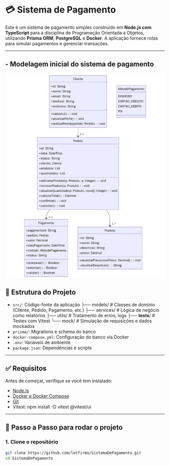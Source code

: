 # 💳 Sistema de Pagamento

Este é um sistema de pagamento simples construído em **Node.js com TypeScript** para a disciplina de Programação Orientada a Objetos, utilizando **Prisma ORM**, **PostgreSQL** e **Docker**. A aplicação fornece rotas para simular pagamentos e gerenciar transações.

---

## - Modelagem inicial do sistema de pagamento

![Diagrama UML do Sistema de Pagamento](src/assets/images/UML.jpeg)

## 📁 Estrutura do Projeto

- `src/`: Código-fonte da aplicação
    ├── models/         # Classes de domínio (Cliente, Pedido, Pagamento, etc.)
    ├── services/       # Lógica de negócio como relatórios
    ├── utils/          # Tratamento de erros, logs
    ├── __tests__/      # Testes com Vitest
    └── mock/           # Simulação de requisições e dados mockados
- `prisma/`: Migrations e schema do banco
- `docker-compose.yml`: Configuração do banco via Docker
- `.env`: Variáveis de ambiente
- `package.json`: Dependências e scripts

---

## ✅ Requisitos

Antes de começar, verifique se você tem instalado:

- [Node.js](https://nodejs.org/)
- [Docker e Docker Compose](https://www.docker.com/)
- [Git](https://git-scm.com/)
- Vitest: npm install -D vitest @vitest/ui 

---

## 🚀 Passo a Passo para rodar o projeto

### 1. Clone o repositório

```bash
git clone https://github.com/letfirmo/SistemaDePagamento.git
cd SistemaDePagamento
